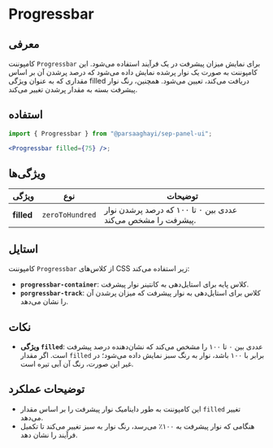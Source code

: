 

# Progressbar

## معرفی

کامپوننت `Progressbar` برای نمایش میزان پیشرفت در یک فرآیند استفاده می‌شود. این کامپوننت به صورت یک نوار پرشده نمایش داده می‌شود که درصد پرشدن آن بر اساس مقداری که به عنوان ویژگی filled دریافت می‌کند، تعیین می‌شود. همچنین، رنگ نوار پیشرفت بسته به مقدار پرشدن تغییر می‌کند.

## استفاده

```jsx
import { Progressbar } from "@parsaaghayi/sep-panel-ui";

<Progressbar filled={75} />;
```

## ویژگی‌ها

| ویژگی      | نوع             | توضیحات                                                     |
| ---------- | --------------- | ----------------------------------------------------------- |
| **filled** | `zeroToHundred` | عددی بین ۰ تا ۱۰۰ که درصد پرشدن نوار پیشرفت را مشخص می‌کند. |

## استایل

کامپوننت `Progressbar` از کلاس‌های CSS زیر استفاده می‌کند:

- **`progressbar-container`**: کلاس پایه برای استایل‌دهی به کانتینر نوار پیشرفت.
- **`porgressbar-track`**: کلاس برای استایل‌دهی به نوار پیشرفت که میزان پرشدن آن را نشان می‌دهد.

## نکات

- **ویژگی `filled`**: عددی بین ۰ تا ۱۰۰ را مشخص می‌کند که نشان‌دهنده درصد پیشرفت است. اگر مقدار `filled` برابر با ۱۰۰ باشد، نوار به رنگ سبز نمایش داده می‌شود؛ در غیر این صورت، رنگ آن آبی تیره است.

## توضیحات عملکرد

- این کامپوننت به طور داینامیک نوار پیشرفت را بر اساس مقدار `filled` تغییر می‌دهد.
- هنگامی که نوار پیشرفت به ۱۰۰٪ می‌رسد، رنگ نوار به سبز تغییر می‌کند تا تکمیل فرآیند را نشان دهد.
